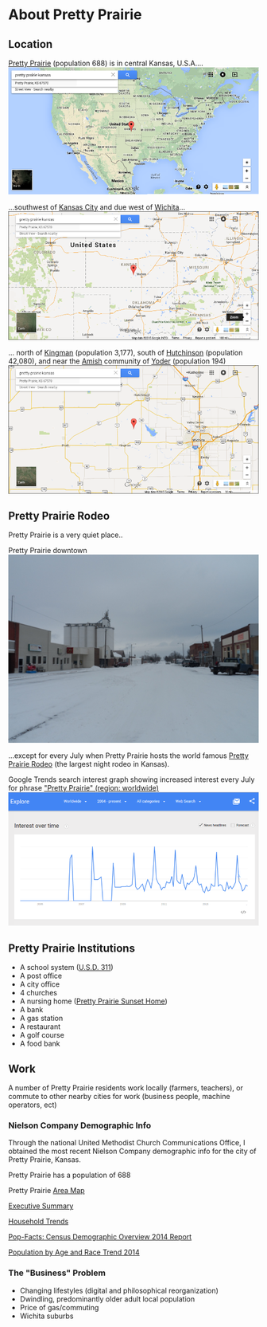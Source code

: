 # About Pretty Prairie

## Location
[Pretty Prairie](http://en.wikipedia.org/wiki/Pretty_Prairie,_Kansas) (population 688) is in central Kansas, U.S.A....
![](google-maps-and-trends/google-map-usa-pretty-prairie.png)

...southwest of [Kansas City](http://en.wikipedia.org/wiki/Kansas_City_metropolitan_area) and due west of [Wichita](http://en.wikipedia.org/wiki/Wichita,_Kansas)...
![](google-maps-and-trends/google-map-pretty-prairie-kansas.png)

... north of [Kingman](http://en.wikipedia.org/wiki/Kingman,_Kansas) (population 3,177), south of [Hutchinson](http://en.wikipedia.org/wiki/Hutchinson,_Kansas) (population 42,080), and near the [Amish](http://en.wikipedia.org/wiki/Amish) community of [Yoder](http://en.wikipedia.org/wiki/Yoder,_Kansas) (population 194)
![](google-maps-and-trends/google-map-pretty-prairie-wichita.png) 

## Pretty Prairie Rodeo
Pretty Prairie is a very quiet place..

Pretty Prairie downtown
![](pretty-prairie-downtown.jpg)

...except for every July when Pretty Prairie hosts the world famous 
[Pretty Prairie Rodeo](http://www.pprodeo.com) (the largest night rodeo in Kansas). 

Google Trends search interest graph showing increased interest every July for phrase ["Pretty Prairie" (region: worldwide)](http://www.google.com/trends/explore#q=pretty%20prairie) 
![](google-maps-and-trends/google-trends-pretty-prairie-worldwide.png)

## Pretty Prairie Institutions
* A school system ([U.S.D. 311](http://www.usd311.com))
* A post office
* A city office
* 4 churches
* A nursing home ([Pretty Prairie Sunset Home](http://prairiesunsethome.org))
* A bank
* A gas station
* A restaurant
* A golf course
* A food bank

## Work
A number of Pretty Prairie residents work locally (farmers, teachers), or commute to other nearby cities for work (business people, machine operators, ect)

### Nielson Company Demographic Info

Through the national United Methodist Church Communications Office, I obtained the most recent Nielson Company demographic info for the city of Pretty Prairie, Kansas. 

Pretty Prairie has a population of 688

Pretty Prairie [Area Map](https://drive.google.com/file/d/0B02bpu7HZwJRaVp5dGNMOUpYbU0/view?usp=sharing)

[Executive Summary](https://drive.google.com/file/d/0B02bpu7HZwJRMFJTM3BWZXprbWM/view?usp=sharing)

[Household Trends](https://drive.google.com/file/d/0B02bpu7HZwJRV1dnSGplRUxmMDg/view?usp=sharing)

[Pop-Facts: Census Demographic Overview 2014 Report](https://drive.google.com/file/d/0B02bpu7HZwJRSHFwVm5kX0FHMmc/view?usp=sharing)

[Population by Age and Race Trend 2014](https://drive.google.com/file/d/0B02bpu7HZwJRelJTXzd1XzVWUE0/view?usp=sharing)

### The "Business" Problem

* Changing lifestyles (digital and philosophical reorganization)
* Dwindling, predominantly older adult local population 
* Price of gas/commuting
* Wichita suburbs

